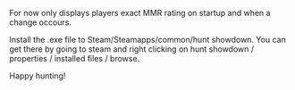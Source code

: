 For now only displays players exact MMR rating on startup and when a change occours.

Install the .exe file to Steam/Steamapps/common/hunt showdown.
You can get there by going to steam and right clicking on hunt showdown / properties / installed files / browse.

Happy hunting!
